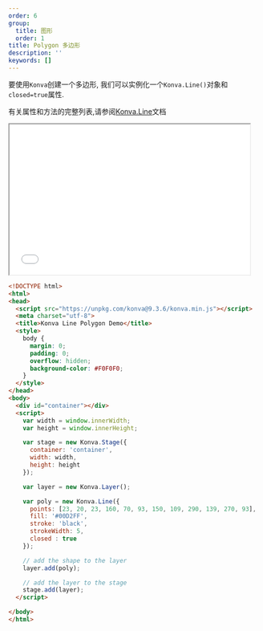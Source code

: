 ```yaml
---
order: 6
group:
  title: 图形
  order: 1
title: Polygon 多边形
description: ''
keywords: []
---
```

要使用`Konva`创建一个多边形, 我们可以实例化一个`Konva.Line()`对象和`closed=true`属性.

有关属性和方法的完整列表,请参阅<a href="https://konvajs.github.io/api/Konva.Line.html" target="__blank">Konva.Line</a>文档

<iframe src="/downloads/code/shapes/Line_-_Polygon.html" style="width: 50vw;height:300px;"></iframe>

```html
<!DOCTYPE html>
<html>
<head>
  <script src="https://unpkg.com/konva@9.3.6/konva.min.js"></script>
  <meta charset="utf-8">
  <title>Konva Line Polygon Demo</title>
  <style>
    body {
      margin: 0;
      padding: 0;
      overflow: hidden;
      background-color: #F0F0F0;
    }
  </style>
</head>
<body>
  <div id="container"></div>
  <script>
    var width = window.innerWidth;
    var height = window.innerHeight;

    var stage = new Konva.Stage({
      container: 'container',
      width: width,
      height: height
    });

    var layer = new Konva.Layer();

    var poly = new Konva.Line({
      points: [23, 20, 23, 160, 70, 93, 150, 109, 290, 139, 270, 93],
      fill: '#00D2FF',
      stroke: 'black',
      strokeWidth: 5,
      closed : true
    });

    // add the shape to the layer
    layer.add(poly);

    // add the layer to the stage
    stage.add(layer);
  </script>

</body>
</html>
```